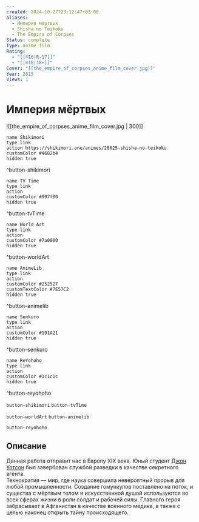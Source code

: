 ```yaml
---
created: 2024-10-27T23:12:47+03:00
aliases:
  - Империя мёртвых
  - Shisha no Teikoku
  - The Empire of Corpses
Status: complete
Type: anime film
Rating:
  - "[[®️16|R-17]]"
  - "[[®️18|18+]]"
Cover: "[[the_empire_of_corpses_anime_film_cover.jpg]]"
Year: 2015
Views: 1
---
```


# Империя мёртвых

![[the_empire_of_corpses_anime_film_cover.jpg | 300]]

```button
name Shikimori
type link
action https://shikimori.one/animes/28625-shisha-no-teikoku
customColor #4682b4
hidden true
```
^button-shikimori

```button
name TV Time
type link
action 
customColor #997f00
hidden true
```
^button-tvTime

```button
name World Art
type link
action 
customColor #7a0000
hidden true
```
^button-worldArt

```button
name AnimeLib
type link
action 
customColor #252527
customTextColor #7E57C2
hidden true
```
^button-animelib

```button
name Senkuro
type link
action 
customColor #191A21
hidden true
```
^button-senkuro

```button
name ReYohoho
type link
action 
customColor #1c1c1c
hidden true
```
^button-reyohoho



`button-shikimori` `button-tvTime`

`button-worldArt` `button-animelib`

`button-reyohoho`

## Описание

Данная работа отправит нас в Европу XIX века. Юный студент [Джон Уотсон](https://shikimori.one/characters/131802-john-h-watson) был завербован службой разведки в качестве секретного агента.  
Технократия — мир, где наука совершила невероятный прорыв для любой промышленности. Создание гомункулов поставлено на поток, и существа с мёртвым телом и искусственной душой используются во всех сферах жизни в роли солдат и рабочей силы. Главного героя забрасывает в Афганистан в качестве военного медика, а также с целью наконец открыть тайну происходящего.
